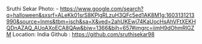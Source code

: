 Sruthi Sekar
Photo: - https://www.google.com/search?q=halloween&sxsrf=ALeKk01srS8KPlgRLzuH3QFc5ed1AK8M1g:1603131213990&source=lnms&tbm=isch&sa=X&ved=2ahUKEwj74KaUocHsAhVFtXEKHQDnAZAQ_AUoAXoECA8QAw&biw=1366&bih=657#imgrc=iimH9dOhmRlGZM
Location: India
Github : https://github.com/sruthisekar98
